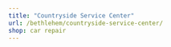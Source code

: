 ```yaml
---
title: "Countryside Service Center"
url: /bethlehem/countryside-service-center/
shop: car repair
---
```

